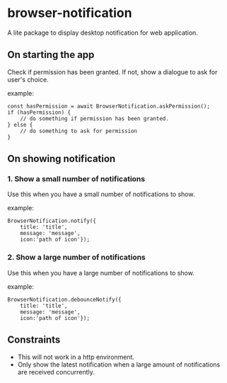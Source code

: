 # browser-notification

A lite package to display desktop notification for web application.

## On starting the app

Check if permission has been granted. If not, show a dialogue to ask for user's choice.

example:

```
const hasPermission = await BrowserNotification.askPermission();
if (hasPermission) {
    // do something if permission has been granted.
} else {
    // do something to ask for permission
}
```

## On showing notification

### 1. Show a small number of notifications

Use this when you have a small number of notifications to show.

example:

```
BrowserNotification.notify({
    title: 'title',
    message: 'message',
    icon:'path of icon'});
```

### 2. Show a large number of notifications

Use this when you have a large number of notifications to show.

example:

```
BrowserNotification.debounceNotify({
    title: 'title',
    message: 'message',
    icon:'path of icon'});
```

## Constraints

- This will not work in a http environment.
- Only show the latest notification when a large amount of notifications are received concurrently.
